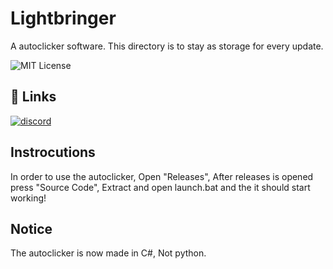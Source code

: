 
# Lightbringer

A autoclicker software.
This directory is to stay as storage for every update.

![MIT License](https://img.shields.io/badge/License-MIT-green.svg)

## 🔗 Links
[![discord](https://img.shields.io/badge/discord-000?style=for-the-badge&logo=discord&logoColor=white)](https://discord.gg/dEVxY3s8Nk)

## Instrocutions
In order to use the autoclicker, Open "Releases", After releases is opened press "Source Code", Extract and
open launch.bat and the it should start working!

## Notice
The autoclicker is now made in C#, Not python.
